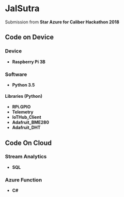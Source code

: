 # JalSutra
Submission from <b>Star Azure<b> for <b>Caliber Hackathon 2018<b>

## Code on Device
### Device
* Raspberry Pi 3B
### Software
* Python 3.5
#### Libraries (Python)
* RPi.GPIO
* Telemetry
* IoTHub_Client
* Adafruit_BME280
* Adafruit_DHT

## Code On Cloud
### Stream Analytics
* SQL
### Azure Function 
* C#
